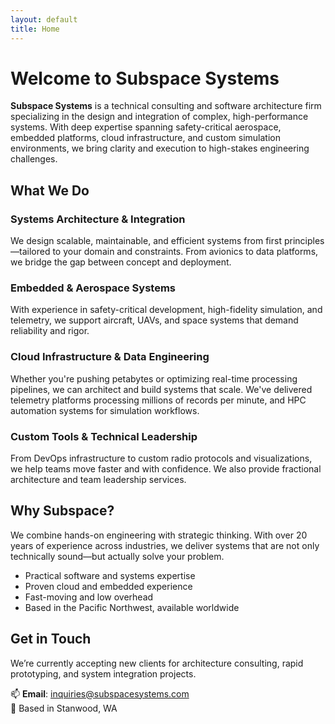 ```yaml
---
layout: default
title: Home
---
```


# Welcome to Subspace Systems

**Subspace Systems** is a technical consulting and software architecture firm specializing in the design and integration of complex, high-performance systems. With deep expertise spanning safety-critical aerospace, embedded platforms, cloud infrastructure, and custom simulation environments, we bring clarity and execution to high-stakes engineering challenges.

## What We Do

### Systems Architecture & Integration
We design scalable, maintainable, and efficient systems from first principles—tailored to your domain and constraints. From avionics to data platforms, we bridge the gap between concept and deployment.

### Embedded & Aerospace Systems
With experience in safety-critical development, high-fidelity simulation, and telemetry, we support aircraft, UAVs, and space systems that demand reliability and rigor.

### Cloud Infrastructure & Data Engineering
Whether you're pushing petabytes or optimizing real-time processing pipelines, we can architect and build systems that scale. We've delivered telemetry platforms processing millions of records per minute, and HPC automation systems for simulation workflows.

### Custom Tools & Technical Leadership
From DevOps infrastructure to custom radio protocols and visualizations, we help teams move faster and with confidence. We also provide fractional architecture and team leadership services.


## Why Subspace?

We combine hands-on engineering with strategic thinking. With over 20 years of experience across industries, we deliver systems that are not only technically sound—but actually solve your problem.

- Practical software and systems expertise  
- Proven cloud and embedded experience  
- Fast-moving and low overhead  
- Based in the Pacific Northwest, available worldwide

## Get in Touch

We’re currently accepting new clients for architecture consulting, rapid prototyping, and system integration projects.

📫 **Email**: [inquiries@subspacesystems.com](mailto:inquiries@subspacesystems.com)  
📍 Based in Stanwood, WA
